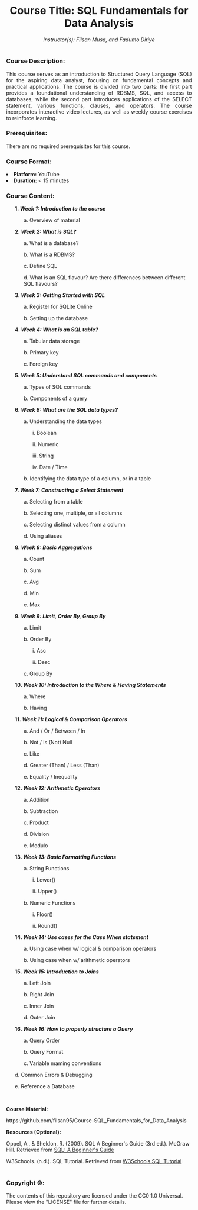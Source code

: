 <br>

<h1 align = 'center'> Course Title: SQL Fundamentals for Data Analysis </h1>

<p align= 'center'><i> Instructor(s): Filsan Musa, and Fadumo Diriye </i></p>

#

<h3> Course Description: </h3>

<p align = 'Justify'> This course serves as an introduction to Structured Query Language (SQL) for the aspiring data analyst, focusing on fundamental concepts and practical applications. The course is divided into two parts: the first part provides a foundational understanding of RDBMS, SQL, and access to databases, while the second part introduces applications of the SELECT statement, various functions, clauses, and operators. The course incorporates interactive video lectures, as well as weekly course exercises to reinforce learning. </p>

<h3> Prerequisites: </h3>

There are no required prerequisites for this course.


<h3> Course Format: </h3>

<li><b> Platform:</b> YouTube </li>

<li><b> Duration:</b> < 15 minutes </li>

<h3> Course Content:</h3>

<ul><b> 1. <i> Week 1: Introduction to the course </i></b>
<ol> a. Overview of material </ol></ul>

<ul><b> 2. <i> Week 2: What is SQL? </i></b>
<ol> a. What is a database? </ol>
<ol> b. What is a RDBMS? </ol>
<ol> c. Define SQL </ol>
<ol> d. What is an SQL flavour? Are there differences between different SQL flavours? </ol></ul>
 
<ul><b> 3. <i> Week 3: Getting Started with SQL </i></b>
<ol> a. Register for SQLite Online </ol>
<ol> b. Setting up the database </ol></ul>

<ul><b> 4. <i> Week 4: What is an SQL table? </i></b>
<ol> a. Tabular data storage </ol>
<ol> b. Primary key </ol>
<ol> c. Foreign key </ol></ul>

<ul><b> 5. <i> Week 5: Understand SQL commands and components</i></b> 
<ol> a. Types of SQL commands </ol>
<ol> b. Components of a query</ol></ul>

<ul><b> 6. <i> Week 6: What are the SQL data types? </i></b>
<ol> a. Understanding the data types </ol>
<ol><ol> i. Boolean </ol></ol>
<ol><ol> ii. Numeric </ol></ol>
<ol><ol> iii. String </ol></ol>
 <ol><ol> iv. Date / Time </ol></ol>
<ol> b. Identifying the data type of a column, or in a table </ol></ul>

<ul><b> 7. <i>Week 7: Constructing a Select Statement </i></b>
<ol> a. Selecting from a table</ol>
<ol> b. Selecting one, multiple, or all columns </ol>
<ol> c. Selecting distinct values from a column </ol>
<ol> d. Using aliases </ol></ul>

<ul><b> 8. <i> Week 8: Basic Aggregations </i></b> 
<ol> a. Count </ol>
<ol> b. Sum </ol>
<ol> c. Avg </ol>
<ol> d. Min </ol>
<ol> e. Max </ol></ul>

<ul><b> 9. <i> Week 9: Limit, Order By, Group By </i></b>
<ol> a. Limit </ol>
<ol> b. Order By </ol>
<ol><ol> i. Asc </ol></ol>
<ol><ol> ii. Desc </ol></ol>
<ol> c. Group By  </ol></ul>

<ul><b> 10. <i> Week 10: Introduction to the Where & Having Statements </i></b>
<ol> a. Where </ol>
<ol> b. Having </ol></ul>

<ul><b> 11. <i> Week 11: Logical & Comparison Operators </i></b>
<ol> a. And / Or  / Between / In </ol>
<ol> b. Not / Is (Not) Null </ol>
<ol> c. Like </ol>
<ol> d. Greater (Than) / Less (Than) </ol>
<ol> e. Equality / Inequality </ol></ul>

<ul><b> 12. <i> Week 12: Arithmetic Operators </i></b>
<ol> a. Addition </ol>
<ol> b. Subtraction </ol>
<ol> c. Product </ol>
<ol> d. Division </ol>
<ol> e. Modulo </ol></ul>

<ul><b> 13. <i> Week 13: Basic Formatting Functions </i></b> 
<ol> a. String Functions </ol>
<ol><ol> i. Lower() </ol></ol>
<ol><ol> ii. Upper() </ol></ol>
<ol> b. Numeric Functions </ol>
<ol><ol> i. Floor() </ol></ol>
<ol><ol> ii. Round() </ol></ol></ul>


<ul><b> 14. <i> Week 14: Use cases for the Case When statement </i></b>
<ol> a. Using case when w/ logical & comparison operators</ol>
<ol> b. Using case when w/ arithmetic operators</ol></ul>

<ul><b> 15. <i> Week 15: Introduction to Joins </i></b>
<ol> a. Left Join </ol>
<ol> b. Right Join </ol>
<ol> c. Inner Join </ol>
<ol> d. Outer Join </ol></ul>

<ul><b> 16. <i> Week 16: How to properly structure a Query </i></b>
<ol> a. Query Order </ol>
<ol> b. Query Format </ol>
<ol> c. Variable maming conventions </ol></ul>
<ol> d. Common Errors & Debugging </ol>
<ol> e. Reference a Database  </ol>

<br>

<b> Course Material: </b>
<p> https://github.com/filsan95/Course-SQL_Fundamentals_for_Data_Analysis </p>

<b> Resources (Optional): </b>
<p> Oppel, A., & Sheldon, R. (2009). SQL A Beginner's Guide (3rd ed.). McGraw Hill. Retrieved from <a href="https://www.doc-developpement-durable.org/file/Projets-informatiques/cours-%26-manuels-informatiques/Sql/SQL-%20A%20Beginner%27s%20Guide%2C%203rd%20Edition.pdf"> SQL: A Beginner's Guide </a></p>
<p> W3Schools. (n.d.). SQL Tutorial. Retrieved from <a href="https://www.w3schools.com/sql/default.asp"> W3Schools SQL Tutorial </a></p>

#

<h3> Copyright ©: </h3>
The contents of this repository are licensed under the CC0 1.0 Universal. Please view the "LICENSE" file for further details.
